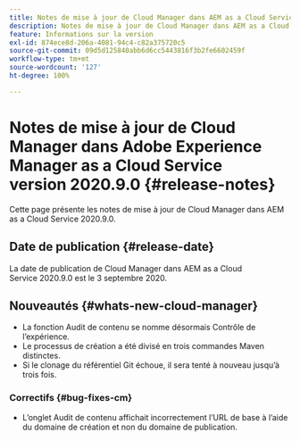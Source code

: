 ```yaml
---
title: Notes de mise à jour de Cloud Manager dans AEM as a Cloud Service version 2020.9.0
description: Notes de mise à jour de Cloud Manager dans AEM as a Cloud Service version 2020.9.0
feature: Informations sur la version
exl-id: 874ece8d-206a-4081-94c4-c82a375720c5
source-git-commit: 09d5d125840abb6d6cc5443816f3b2fe6602459f
workflow-type: tm+mt
source-wordcount: '127'
ht-degree: 100%

---
```


# Notes de mise à jour de Cloud Manager dans Adobe Experience Manager as a Cloud Service version 2020.9.0 {#release-notes}

Cette page présente les notes de mise à jour de Cloud Manager dans AEM as a Cloud Service 2020.9.0.

## Date de publication {#release-date}

La date de publication de Cloud Manager dans AEM as a Cloud Service 2020.9.0 est le 3 septembre 2020.

## Nouveautés {#whats-new-cloud-manager}

* La fonction Audit de contenu se nomme désormais Contrôle de l’expérience.
* Le processus de création a été divisé en trois commandes Maven distinctes.
* Si le clonage du référentiel Git échoue, il sera tenté à nouveau jusqu’à trois fois.

### Correctifs {#bug-fixes-cm}

* L’onglet Audit de contenu affichait incorrectement l’URL de base à l’aide du domaine de création et non du domaine de publication.
